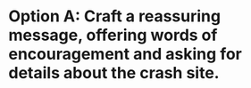 # Option A: Craft a reassuring message, offering words of encouragement and asking for details about the crash site.
